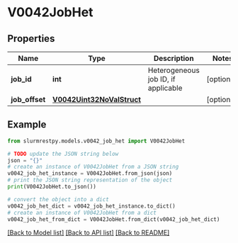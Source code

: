 # V0042JobHet


## Properties

Name | Type | Description | Notes
------------ | ------------- | ------------- | -------------
**job_id** | **int** | Heterogeneous job ID, if applicable | [optional]
**job_offset** | [**V0042Uint32NoValStruct**](V0042Uint32NoValStruct.md) |  | [optional]

## Example

```python
from slurmrestpy.models.v0042_job_het import V0042JobHet

# TODO update the JSON string below
json = "{}"
# create an instance of V0042JobHet from a JSON string
v0042_job_het_instance = V0042JobHet.from_json(json)
# print the JSON string representation of the object
print(V0042JobHet.to_json())

# convert the object into a dict
v0042_job_het_dict = v0042_job_het_instance.to_dict()
# create an instance of V0042JobHet from a dict
v0042_job_het_from_dict = V0042JobHet.from_dict(v0042_job_het_dict)
```
[[Back to Model list]](../README.md#documentation-for-models) [[Back to API list]](../README.md#documentation-for-api-endpoints) [[Back to README]](../README.md)


